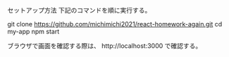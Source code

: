 セットアップ方法
下記のコマンドを順に実行する。

git clone https://github.com/michimichi2021/react-homework-again.git
cd my-app
npm start

ブラウザで画面を確認する際は、
http://localhost:3000
で確認する。


